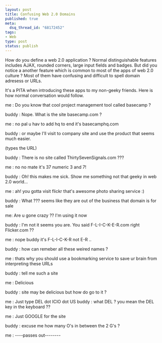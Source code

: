 ```yaml
--- 
layout: post
title: Confusing Web 2.0 Domains
published: true
meta: 
  dsq_thread_id: "68172452"
tags: 
- Web
type: post
status: publish
---
```

How do you define a web 2.0 application ? Normal distinguishable features includes AJAX, rounded corners, large input fields and badges. But did you notice a another feature which is common to most of the apps of web 2.0 culture ? Most of them have confusing and difficult to spell domain adresess or URLs.

It's a PITA when introducing these apps to my non-geeky friends. Here is how normal conversation would follow.

me : Do you know that  cool project management tool called basecamp ?

buddy : Nope. What is the site basecamp.com ?

me : no pal u hav to add hq to end it's basecamphq.com

buddy : or maybe I'll visit to company site and use the product that seems much easier.

(types the URL)

buddy : There is no site called ThirtySevenSignals.com ???

me : no no mate it's 37 numeric 3 and 7!

buddy : Oh! this makes me sick. Show me something not that geeky in web 2.0 world...

me : ah! you gotta visit flickr that's awesome photo sharing service :)

buddy :  What ??? seems like they are out of the business that domain is for sale

me: Are u gone crazy ?? I'm using it now

buddy : I'm not it seems you are. You said F-L-I-C-K-E-R.com right Flicker.com ??

me : nope buddy it's F-L-I-C-K-R not E-R ..

buddy : how can remeber all these weired names ?

me : thats why you should use a bookmarking service to save ur brain from interpreting these URLs

buddy : tell me such a site

me : Delicious

buddy : site may be delicious but how do go to it ?

me : Just type DEL dot ICIO dot US
buddy : what DEL ? you mean the DEL key in the keyboard ??

me : Just GOOGLE for the site

buddy :  excuse me how many O's in between the 2 G's ?

me : ----passes out--------
